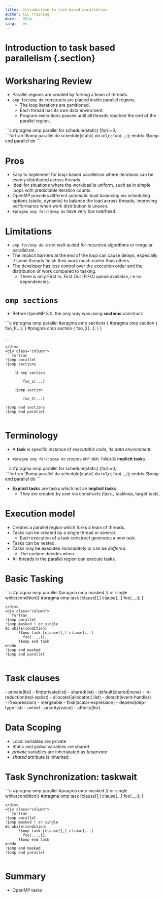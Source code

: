 ```yaml
---
title:  Introduction to task based parallelism
author: CSC Training
date:   2024
lang:   en
---
```


# Introduction to task based parallelism {.section}

# Worksharing Review

- Parallel regions are created by forking  a team of threads.
- `omp for/omp do`  constructs are placed inside parallel regions.
    - The loop iterations are partitioned.
    - Each thread has its own data enviroment.
    - Program executions pauses until all threads reached the end of the parallel region .


<div class="column">
```c
#pragma omp parallel for schedule(static)
 {for(i=0;i<n;i++) 
      foo(...,i);}
```
</div>
<div class="column">
```fortran
!$omp parallel do schedule(static)
  do i=1,n; foo(...,i); enddo
!$omp end parallel do
```

# Pros

- Easy to implement for loop-based parallelism where iterations can be evenly distributed across threads.
- Ideal for situations where the workload is uniform, such as in simple loops with predictable iteration counts.
- OpenMP provides different automatic load balancing via scheduling options (static, dynamic) to balance the load across threads, improving performance when work distribution is uneven.
- `#pragma omp for/!$omp do` have very low overhead.

# Limitations

- `omp for/omp do` is not well-suited for recursive algorithms  or irregular parallelism.
- The implicit barriers at the end of the loop can cause delays, especially if some threads finish their work much earlier than others.
- The developer has less control over the execution order and the distribution of work compared to tasking.
   - There is only First In, First Out (FIFO) queue available,  i.e no dependencies.

# `omp sections` 
- Before OpenMP 3.0, the only way was using **sections** construct.
 


<div class="column">
```c
#pragma omp parallel
#pragma omp sections
{
    #pragma omp section  
    {
        foo_1(...); 
    }
    #pragma omp section  
    {
        foo_2(...); 
    }
}

...
```
</div>
<div class="column">
```fortran
!$omp parallel 
!$omp sections

    !$ omp section  

        foo_1(...)

    !$omp section  

        foo_2(...)

!$omp end sections
!$omp end parallel 
```
</div>

# Terminology 

 - A **task** is specific instance of *executable code*, *its data environment*.

 - `#pragma omp for/!$omp do` creates `OMP_NUM_THREADS` **implicit task**s.

<div class="column">
```c
#pragma omp parallel for schedule(static)
 {for(i=0;i<n;i++) 
      foo(...,i);}
```
</div>
<div class="column">
```fortran
!$omp parallel do schedule(static)
  do i=1,n; foo(...,i); enddo
!$omp end parallel do
```
</div>

 - **Explicit task**s are tasks which not an **implicit task**s.
    - They are created by user via constructs (task., taskloop, target task).

# Execution model

 - Creates a parallel region which forks a team of threads. 
 - Tasks can be created by a single thread or several.
    - Each execution of a task construct generates a new task.
 - Tasks can be nested. 
 - Tasks may be executed *immediate*ly or can be *deffered*.
    - The runtime decides when.
 - All threads in the parallel region can execute tasks. 


# Basic Tasking


<div class="column">
```c
#pragma omp parallel 
#pragma omp masked // or single
while(condition){
      #pragma omp task [clause[[,] clause]...]
        foo(...,i);  
    }


  
```
</div>
<div class="column">
```fortran
!$omp parallel 
!$omp masked ! or single
do while(condition)
      !$omp task [clause[[,] clause]...]
        foo(...,i);
      !$omp end task
enddo
!$omp end masked
!$omp end parallel
```
</div>

# Task clauses

<div class="column">
 - private(list)
 - firstprivate(list)
 - shared(list)
 - default(shared|none)
 - in-reduction(red-op:list)
 - allocate([allocator:]:list)
 - detach(event-handler)
</div>
<div class="column">
- if(expression)
- mergeable
- final(scalar-expression)
- depend(dep-type:list)
- untied
- priority(value)
- affinity(list)
</div>

# Data  Scoping
 - Local variables are private
 - Static and global variables are shared
 - *private* variables are inheriatated as *firsprivate*
 - *shared* attribute is inherited. 

# Task Synchronization: **taskwait**


<div class="column">
```c
#pragma omp parallel 
#pragma omp masked // or single
while(condition){
      #pragma omp task [clause[[,] clause]...]
        foo(...,i);  
    }


  
```
</div>
<div class="column">
```fortran
!$omp parallel 
!$omp masked ! or single
do while(condition)
      !$omp task [clause[[,] clause]...]
        foo(...,i);
      !$omp end task
enddo
!$omp end masked
!$omp end parallel
```
</div>


# Summary

- OpenMP tasks
